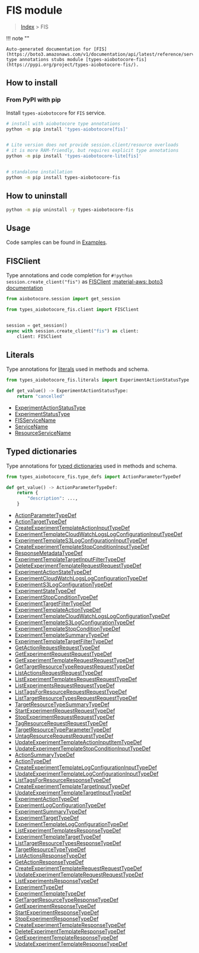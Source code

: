 # FIS module

> [Index](../README.md) > FIS


!!! note ""

    Auto-generated documentation for [FIS](https://boto3.amazonaws.com/v1/documentation/api/latest/reference/services/fis.html#FIS)
    type annotations stubs module [types-aiobotocore-fis](https://pypi.org/project/types-aiobotocore-fis/).

## How to install



### From PyPI with pip

Install `types-aiobotocore` for `FIS` service.

```bash
# install with aiobotocore type annotations
python -m pip install 'types-aiobotocore[fis]'


# Lite version does not provide session.client/resource overloads
# it is more RAM-friendly, but requires explicit type annotations
python -m pip install 'types-aiobotocore-lite[fis]'


# standalone installation
python -m pip install types-aiobotocore-fis
```



## How to uninstall

```bash
python -m pip uninstall -y types-aiobotocore-fis
```

## Usage

Code samples can be found in [Examples](./usage.md).

## FISClient

Type annotations and code completion for  `#!python session.create_client("fis")` as [FISClient](./client.md)
[:material-aws: boto3 documentation](https://boto3.amazonaws.com/v1/documentation/api/latest/reference/services/fis.html#FIS.Client)

```python title="Usage example"
from aiobotocore.session import get_session

from types_aiobotocore_fis.client import FISClient


session = get_session()
async with session.create_client("fis") as client:
    client: FISClient
```








## Literals

Type annotations for [literals](./literals.md) used in methods and schema.

```python title="Usage example"
from types_aiobotocore_fis.literals import ExperimentActionStatusType

def get_value() -> ExperimentActionStatusType:
    return "cancelled"
```

- [ExperimentActionStatusType](./literals.md#experimentactionstatustype)
- [ExperimentStatusType](./literals.md#experimentstatustype)
- [FISServiceName](./literals.md#fisservicename)
- [ServiceName](./literals.md#servicename)
- [ResourceServiceName](./literals.md#resourceservicename)




## Typed dictionaries

Type annotations for [typed dictionaries](./type_defs.md) used in methods and schema.

```python title="Usage example"
from types_aiobotocore_fis.type_defs import ActionParameterTypeDef

def get_value() -> ActionParameterTypeDef:
    return {
        "description": ...,
    }
```

- [ActionParameterTypeDef](./type_defs.md#actionparametertypedef)
- [ActionTargetTypeDef](./type_defs.md#actiontargettypedef)
- [CreateExperimentTemplateActionInputTypeDef](./type_defs.md#createexperimenttemplateactioninputtypedef)
- [ExperimentTemplateCloudWatchLogsLogConfigurationInputTypeDef](./type_defs.md#experimenttemplatecloudwatchlogslogconfigurationinputtypedef)
- [ExperimentTemplateS3LogConfigurationInputTypeDef](./type_defs.md#experimenttemplates3logconfigurationinputtypedef)
- [CreateExperimentTemplateStopConditionInputTypeDef](./type_defs.md#createexperimenttemplatestopconditioninputtypedef)
- [ResponseMetadataTypeDef](./type_defs.md#responsemetadatatypedef)
- [ExperimentTemplateTargetInputFilterTypeDef](./type_defs.md#experimenttemplatetargetinputfiltertypedef)
- [DeleteExperimentTemplateRequestRequestTypeDef](./type_defs.md#deleteexperimenttemplaterequestrequesttypedef)
- [ExperimentActionStateTypeDef](./type_defs.md#experimentactionstatetypedef)
- [ExperimentCloudWatchLogsLogConfigurationTypeDef](./type_defs.md#experimentcloudwatchlogslogconfigurationtypedef)
- [ExperimentS3LogConfigurationTypeDef](./type_defs.md#experiments3logconfigurationtypedef)
- [ExperimentStateTypeDef](./type_defs.md#experimentstatetypedef)
- [ExperimentStopConditionTypeDef](./type_defs.md#experimentstopconditiontypedef)
- [ExperimentTargetFilterTypeDef](./type_defs.md#experimenttargetfiltertypedef)
- [ExperimentTemplateActionTypeDef](./type_defs.md#experimenttemplateactiontypedef)
- [ExperimentTemplateCloudWatchLogsLogConfigurationTypeDef](./type_defs.md#experimenttemplatecloudwatchlogslogconfigurationtypedef)
- [ExperimentTemplateS3LogConfigurationTypeDef](./type_defs.md#experimenttemplates3logconfigurationtypedef)
- [ExperimentTemplateStopConditionTypeDef](./type_defs.md#experimenttemplatestopconditiontypedef)
- [ExperimentTemplateSummaryTypeDef](./type_defs.md#experimenttemplatesummarytypedef)
- [ExperimentTemplateTargetFilterTypeDef](./type_defs.md#experimenttemplatetargetfiltertypedef)
- [GetActionRequestRequestTypeDef](./type_defs.md#getactionrequestrequesttypedef)
- [GetExperimentRequestRequestTypeDef](./type_defs.md#getexperimentrequestrequesttypedef)
- [GetExperimentTemplateRequestRequestTypeDef](./type_defs.md#getexperimenttemplaterequestrequesttypedef)
- [GetTargetResourceTypeRequestRequestTypeDef](./type_defs.md#gettargetresourcetyperequestrequesttypedef)
- [ListActionsRequestRequestTypeDef](./type_defs.md#listactionsrequestrequesttypedef)
- [ListExperimentTemplatesRequestRequestTypeDef](./type_defs.md#listexperimenttemplatesrequestrequesttypedef)
- [ListExperimentsRequestRequestTypeDef](./type_defs.md#listexperimentsrequestrequesttypedef)
- [ListTagsForResourceRequestRequestTypeDef](./type_defs.md#listtagsforresourcerequestrequesttypedef)
- [ListTargetResourceTypesRequestRequestTypeDef](./type_defs.md#listtargetresourcetypesrequestrequesttypedef)
- [TargetResourceTypeSummaryTypeDef](./type_defs.md#targetresourcetypesummarytypedef)
- [StartExperimentRequestRequestTypeDef](./type_defs.md#startexperimentrequestrequesttypedef)
- [StopExperimentRequestRequestTypeDef](./type_defs.md#stopexperimentrequestrequesttypedef)
- [TagResourceRequestRequestTypeDef](./type_defs.md#tagresourcerequestrequesttypedef)
- [TargetResourceTypeParameterTypeDef](./type_defs.md#targetresourcetypeparametertypedef)
- [UntagResourceRequestRequestTypeDef](./type_defs.md#untagresourcerequestrequesttypedef)
- [UpdateExperimentTemplateActionInputItemTypeDef](./type_defs.md#updateexperimenttemplateactioninputitemtypedef)
- [UpdateExperimentTemplateStopConditionInputTypeDef](./type_defs.md#updateexperimenttemplatestopconditioninputtypedef)
- [ActionSummaryTypeDef](./type_defs.md#actionsummarytypedef)
- [ActionTypeDef](./type_defs.md#actiontypedef)
- [CreateExperimentTemplateLogConfigurationInputTypeDef](./type_defs.md#createexperimenttemplatelogconfigurationinputtypedef)
- [UpdateExperimentTemplateLogConfigurationInputTypeDef](./type_defs.md#updateexperimenttemplatelogconfigurationinputtypedef)
- [ListTagsForResourceResponseTypeDef](./type_defs.md#listtagsforresourceresponsetypedef)
- [CreateExperimentTemplateTargetInputTypeDef](./type_defs.md#createexperimenttemplatetargetinputtypedef)
- [UpdateExperimentTemplateTargetInputTypeDef](./type_defs.md#updateexperimenttemplatetargetinputtypedef)
- [ExperimentActionTypeDef](./type_defs.md#experimentactiontypedef)
- [ExperimentLogConfigurationTypeDef](./type_defs.md#experimentlogconfigurationtypedef)
- [ExperimentSummaryTypeDef](./type_defs.md#experimentsummarytypedef)
- [ExperimentTargetTypeDef](./type_defs.md#experimenttargettypedef)
- [ExperimentTemplateLogConfigurationTypeDef](./type_defs.md#experimenttemplatelogconfigurationtypedef)
- [ListExperimentTemplatesResponseTypeDef](./type_defs.md#listexperimenttemplatesresponsetypedef)
- [ExperimentTemplateTargetTypeDef](./type_defs.md#experimenttemplatetargettypedef)
- [ListTargetResourceTypesResponseTypeDef](./type_defs.md#listtargetresourcetypesresponsetypedef)
- [TargetResourceTypeTypeDef](./type_defs.md#targetresourcetypetypedef)
- [ListActionsResponseTypeDef](./type_defs.md#listactionsresponsetypedef)
- [GetActionResponseTypeDef](./type_defs.md#getactionresponsetypedef)
- [CreateExperimentTemplateRequestRequestTypeDef](./type_defs.md#createexperimenttemplaterequestrequesttypedef)
- [UpdateExperimentTemplateRequestRequestTypeDef](./type_defs.md#updateexperimenttemplaterequestrequesttypedef)
- [ListExperimentsResponseTypeDef](./type_defs.md#listexperimentsresponsetypedef)
- [ExperimentTypeDef](./type_defs.md#experimenttypedef)
- [ExperimentTemplateTypeDef](./type_defs.md#experimenttemplatetypedef)
- [GetTargetResourceTypeResponseTypeDef](./type_defs.md#gettargetresourcetyperesponsetypedef)
- [GetExperimentResponseTypeDef](./type_defs.md#getexperimentresponsetypedef)
- [StartExperimentResponseTypeDef](./type_defs.md#startexperimentresponsetypedef)
- [StopExperimentResponseTypeDef](./type_defs.md#stopexperimentresponsetypedef)
- [CreateExperimentTemplateResponseTypeDef](./type_defs.md#createexperimenttemplateresponsetypedef)
- [DeleteExperimentTemplateResponseTypeDef](./type_defs.md#deleteexperimenttemplateresponsetypedef)
- [GetExperimentTemplateResponseTypeDef](./type_defs.md#getexperimenttemplateresponsetypedef)
- [UpdateExperimentTemplateResponseTypeDef](./type_defs.md#updateexperimenttemplateresponsetypedef)

